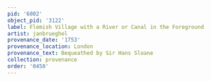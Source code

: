 ```yaml
---
pid: '6802'
object_pid: '3122'
label: Flemish Village with a River or Canal in the Foreground
artist: janbrueghel
provenance_date: '1753'
provenance_location: London
provenance_text: Bequeathed by Sir Hans Sloane
collection: provenance
order: '0458'
---
```

